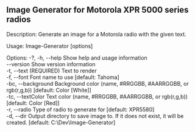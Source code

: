 ﻿## Image Generator for Motorola XPR 5000 series radios

Description:
Generate an image for a Motorola radio with the given text.

Usage:
Image-Generator [options]

Options:
-?, -h, --help         Show help and usage information\
--version              Show version information\
-t, --text (REQUIRED)  Text to render\
-f, --font             Font name to use [default: Tahoma]\
-bc, --background      Background color (name, #RRGGBB, #AARRGGBB, or rgb(r,g,b)) [default: Color [White]]\
-tc, --textColor       Text color (name, #RRGGBB, #AARRGGBB, or rgb(r,g,b)) [default: Color [Red]]\
-r, --radio            Type of radio to generate for [default: XPR5580]\
-d, --dir              Output directory to save image to. If it does not exist, it will be created. [default: C:\Dev\Image-Generator]
